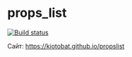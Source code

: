 # props_list

[![Build status](https://ci.appveyor.com/api/projects/status/f89pmbvbpvh42qwu?svg=true)](https://ci.appveyor.com/project/kiotobat/propslist)

Сайт: https://kiotobat.github.io/propslist
